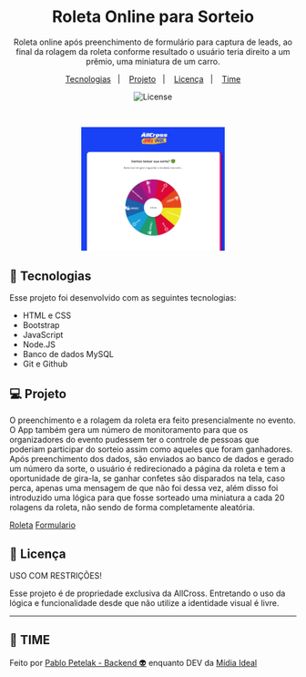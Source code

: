 <h1 align="center"> Roleta Online para Sorteio </h1>

<p align="center">
Roleta online após preenchimento de formulário para captura de leads, ao final da rolagem da roleta conforme resultado o usuário teria direito a um prêmio, uma miniatura de um carro.
</p>

<p align="center">
  <a href="#-tecnologias">Tecnologias</a>&nbsp;&nbsp;&nbsp;|&nbsp;&nbsp;&nbsp;
  <a href="#-projeto">Projeto</a>&nbsp;&nbsp;&nbsp;|&nbsp;&nbsp;&nbsp;
  <a href="#memo-licença">Licença</a>&nbsp;&nbsp;&nbsp;|&nbsp;&nbsp;&nbsp;
  <a href="#memo-licença">Time</a>
</p>

<p align="center">
  <img alt="License" src="https://img.shields.io/badge/LICENÇA-USO COM RESTRIÇÕES-yellow">
</p>

<br>

<p align="center">
  <img alt="Print tela inicial pública" src="./preview-roleta.png" width="50%">
</p>

## 🚀 Tecnologias

Esse projeto foi desenvolvido com as seguintes tecnologias:

- HTML e CSS
- Bootstrap
- JavaScript
- Node.JS
- Banco de dados MySQL
- Git e Github


## 💻 Projeto

O preenchimento e a rolagem da roleta era feito presencialmente no evento. O App também gera um número de monitoramento para que os organizadores do evento pudessem ter o controle de pessoas que poderiam participar do sorteio assim como aqueles que foram ganhadores.
Após preenchimento dos dados, são enviados ao banco de dados e gerado um número da sorte, o usuário é redirecionado a página da roleta e tem a oportunidade de gira-la, se ganhar confetes são disparados na tela, caso perca, apenas uma mensagem de que não foi dessa vez, além disso foi introduzido uma lógica para que fosse sorteado uma miniatura a cada 20 rolagens da roleta, não sendo de forma completamente aleatória.

[Roleta](https://sorteio.midiaideal.net/roleta)
[Formulario](https://sorteio.midiaideal.net/)


## 📝 Licença

USO COM RESTRIÇÕES!

Esse projeto é de propriedade exclusiva da AllCross.
Entretando o uso da lógica e funcionalidade desde que não utilize a identidade visual é livre.

---

## 🤝 TIME

Feito por [Pablo Petelak - Backend 👽](https://pablopetelak.com) enquanto DEV da [Mídia Ideal](https://midiaideal.com.br) 


